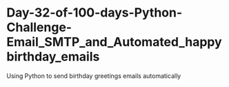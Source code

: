 # Day-32-of-100-days-Python-Challenge-Email_SMTP_and_Automated_happybirthday_emails
Using Python to send birthday greetings emails automatically
